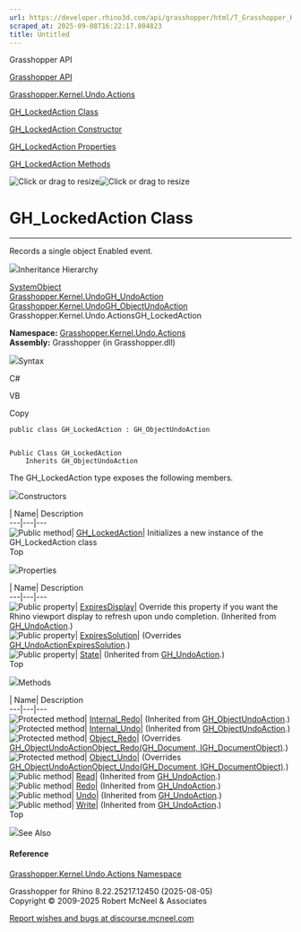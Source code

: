```yaml
---
url: https://developer.rhino3d.com/api/grasshopper/html/T_Grasshopper_Kernel_Undo_Actions_GH_LockedAction.htm
scraped_at: 2025-09-08T16:22:17.804823
title: Untitled
---
```


Grasshopper API

[Grasshopper API](../html/723c01da-9986-4db2-8f53-6f3a7494df75.htm
"Grasshopper API")

[Grasshopper.Kernel.Undo.Actions](../html/N_Grasshopper_Kernel_Undo_Actions.htm
"Grasshopper.Kernel.Undo.Actions")

[GH_LockedAction
Class](../html/T_Grasshopper_Kernel_Undo_Actions_GH_LockedAction.htm
"GH_LockedAction Class")

[GH_LockedAction Constructor
](../html/M_Grasshopper_Kernel_Undo_Actions_GH_LockedAction__ctor.htm
"GH_LockedAction Constructor ")

[GH_LockedAction
Properties](../html/Properties_T_Grasshopper_Kernel_Undo_Actions_GH_LockedAction.htm
"GH_LockedAction Properties")

[GH_LockedAction
Methods](../html/Methods_T_Grasshopper_Kernel_Undo_Actions_GH_LockedAction.htm
"GH_LockedAction Methods")

![Click or drag to resize](../icons/TocOpen.gif)![Click or drag to
resize](../icons/TocClose.gif)

# GH_LockedAction Class  
  
---  
  
Records a single object Enabled event.

![](../icons/SectionExpanded.png)Inheritance Hierarchy

[SystemObject](https://docs.microsoft.com/dotnet/api/system.object)  
[Grasshopper.Kernel.UndoGH_UndoAction](T_Grasshopper_Kernel_Undo_GH_UndoAction.htm)  
[Grasshopper.Kernel.UndoGH_ObjectUndoAction](T_Grasshopper_Kernel_Undo_GH_ObjectUndoAction.htm)  
Grasshopper.Kernel.Undo.ActionsGH_LockedAction  

**Namespace:**
[Grasshopper.Kernel.Undo.Actions](N_Grasshopper_Kernel_Undo_Actions.htm)  
**Assembly:** Grasshopper (in Grasshopper.dll)

![](../icons/SectionExpanded.png)Syntax

C#

VB

Copy

    
    
    public class GH_LockedAction : GH_ObjectUndoAction
    
    
    Public Class GH_LockedAction
    	Inherits GH_ObjectUndoAction

The GH_LockedAction type exposes the following members.

![](../icons/SectionExpanded.png)Constructors

| Name| Description  
---|---|---  
![Public method](../icons/pubmethod.gif)|
[GH_LockedAction](M_Grasshopper_Kernel_Undo_Actions_GH_LockedAction__ctor.htm)|
Initializes a new instance of the GH_LockedAction class  
Top

![](../icons/SectionExpanded.png)Properties

| Name| Description  
---|---|---  
![Public property](../icons/pubproperty.gif)|
[ExpiresDisplay](P_Grasshopper_Kernel_Undo_GH_UndoAction_ExpiresDisplay.htm)|
Override this property if you want the Rhino viewport display to refresh upon
undo completion.  (Inherited from
[GH_UndoAction](T_Grasshopper_Kernel_Undo_GH_UndoAction.htm).)  
![Public property](../icons/pubproperty.gif)|
[ExpiresSolution](P_Grasshopper_Kernel_Undo_Actions_GH_LockedAction_ExpiresSolution.htm)|
(Overrides
[GH_UndoActionExpiresSolution](P_Grasshopper_Kernel_Undo_GH_UndoAction_ExpiresSolution.htm).)  
![Public property](../icons/pubproperty.gif)|
[State](P_Grasshopper_Kernel_Undo_GH_UndoAction_State.htm)|  (Inherited from
[GH_UndoAction](T_Grasshopper_Kernel_Undo_GH_UndoAction.htm).)  
Top

![](../icons/SectionExpanded.png)Methods

| Name| Description  
---|---|---  
![Protected method](../icons/protmethod.gif)|
[Internal_Redo](M_Grasshopper_Kernel_Undo_GH_ObjectUndoAction_Internal_Redo.htm)|
(Inherited from
[GH_ObjectUndoAction](T_Grasshopper_Kernel_Undo_GH_ObjectUndoAction.htm).)  
![Protected method](../icons/protmethod.gif)|
[Internal_Undo](M_Grasshopper_Kernel_Undo_GH_ObjectUndoAction_Internal_Undo.htm)|
(Inherited from
[GH_ObjectUndoAction](T_Grasshopper_Kernel_Undo_GH_ObjectUndoAction.htm).)  
![Protected method](../icons/protmethod.gif)|
[Object_Redo](M_Grasshopper_Kernel_Undo_Actions_GH_LockedAction_Object_Redo.htm)|
(Overrides [GH_ObjectUndoActionObject_Redo(GH_Document,
IGH_DocumentObject)](M_Grasshopper_Kernel_Undo_GH_ObjectUndoAction_Object_Redo.htm).)  
![Protected method](../icons/protmethod.gif)|
[Object_Undo](M_Grasshopper_Kernel_Undo_Actions_GH_LockedAction_Object_Undo.htm)|
(Overrides [GH_ObjectUndoActionObject_Undo(GH_Document,
IGH_DocumentObject)](M_Grasshopper_Kernel_Undo_GH_ObjectUndoAction_Object_Undo.htm).)  
![Public method](../icons/pubmethod.gif)|
[Read](M_Grasshopper_Kernel_Undo_GH_UndoAction_Read.htm)|  (Inherited from
[GH_UndoAction](T_Grasshopper_Kernel_Undo_GH_UndoAction.htm).)  
![Public method](../icons/pubmethod.gif)|
[Redo](M_Grasshopper_Kernel_Undo_GH_UndoAction_Redo.htm)|  (Inherited from
[GH_UndoAction](T_Grasshopper_Kernel_Undo_GH_UndoAction.htm).)  
![Public method](../icons/pubmethod.gif)|
[Undo](M_Grasshopper_Kernel_Undo_GH_UndoAction_Undo.htm)|  (Inherited from
[GH_UndoAction](T_Grasshopper_Kernel_Undo_GH_UndoAction.htm).)  
![Public method](../icons/pubmethod.gif)|
[Write](M_Grasshopper_Kernel_Undo_GH_UndoAction_Write.htm)|  (Inherited from
[GH_UndoAction](T_Grasshopper_Kernel_Undo_GH_UndoAction.htm).)  
Top

![](../icons/SectionExpanded.png)See Also

#### Reference

[Grasshopper.Kernel.Undo.Actions
Namespace](N_Grasshopper_Kernel_Undo_Actions.htm)

Grasshopper for Rhino 8.22.25217.12450 (2025-08-05)  
Copyright © 2009-2025 Robert McNeel & Associates

[Report wishes and bugs at
discourse.mcneel.com](https://discourse.mcneel.com/c/grasshopper)

